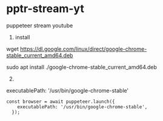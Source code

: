 # pptr-stream-yt
puppeteer stream youtube

1. install

wget https://dl.google.com/linux/direct/google-chrome-stable_current_amd64.deb

sudo apt install ./google-chrome-stable_current_amd64.deb

2. 
executablePath: '/usr/bin/google-chrome-stable'
```
const browser = await puppeteer.launch({
    executablePath: '/usr/bin/google-chrome-stable',
  });

```